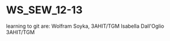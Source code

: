 WS_SEW_12-13
============
learning to git are:
Wolfram Soyka, 3AHIT/TGM
Isabella Dall'Oglio 3AHIT/TGM